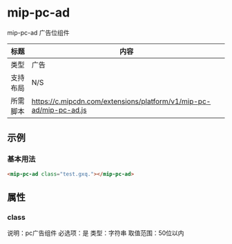# mip-pc-ad

mip-pc-ad 广告位组件

标题|内容
----|----
类型|广告
支持布局|N/S
所需脚本|https://c.mipcdn.com/extensions/platform/v1/mip-pc-ad/mip-pc-ad.js
        

## 示例

### 基本用法
```html
<mip-pc-ad class="test.gxq."></mip-pc-ad>
```

## 属性

### class

说明：pc广告组件
必选项：是
类型：字符串
取值范围：50位以内